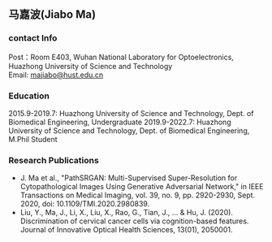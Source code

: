 ## 马嘉波(Jiabo Ma)



### contact Info
Post：Room E403, Wuhan National Laboratory for Optoelectronics, Huazhong University of Science and Technology  
Email: majiabo@hust.edu.cn

### Education
2015.9-2019.7:  Huazhong University of Science and Technology, Dept. of Biomedical Engineering, Undergraduate
2019.9-2022.7:  Huazhong University of Science and Technology, Dept. of Biomedical Engineering, M.Phil Student

### Research Publications
- J. Ma et al., "PathSRGAN: Multi-Supervised Super-Resolution for Cytopathological Images Using Generative Adversarial Network," in IEEE Transactions on Medical Imaging, vol. 39, no. 9, pp. 2920-2930, Sept. 2020, doi: 10.1109/TMI.2020.2980839. 
- Liu, Y., Ma, J., Li, X., Liu, X., Rao, G., Tian, J., ... & Hu, J. (2020). Discrimination of cervical cancer cells via cognition-based features. Journal of Innovative Optical Health Sciences, 13(01), 2050001. 
